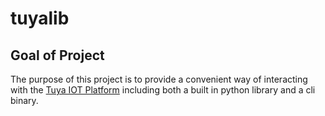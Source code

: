# tuyalib

## Goal of Project

The purpose of this project is to provide a convenient way of interacting with the [Tuya IOT Platform](https://developer.tuya.com/en/docs/cloud/device-connection-service?id=Kb0b8geg6o761) including both a built in python library and a cli binary. 
